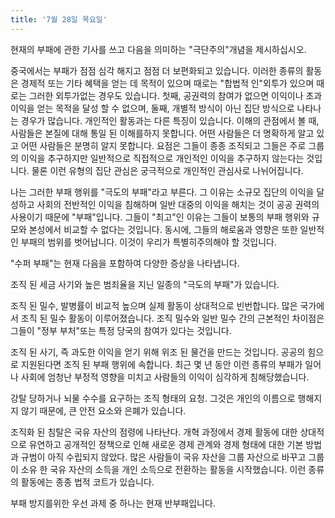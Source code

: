 ```yaml
---
title: '7월 28일 목요일'
---
```

현재의 부패에 관한 기사를 쓰고 다음을 의미하는 "극단주의"개념을 제시하십시오.

중국에서는 부패가 점점 심각 해지고 점점 더 보편화되고 있습니다. 이러한 종류의 활동은 경제적 또는 기타 혜택을 얻는 데 목적이 있으며 때로는 "합법적 인"외투가 있으며 때로는 그러한 외투가없는 경우도 있습니다. 첫째, 공권력의 참여가 없으면 이익이나 초과 이익을 얻는 목적을 달성 할 수 없으며, 둘째, 개별적 방식이 아닌 집단 방식으로 나타나는 경우가 많습니다. 개인적인 활동과는 다른 특징이 있습니다. 이해의 관점에서 볼 때, 사람들은 본질에 대해 통일 된 이해를하지 못합니다. 어떤 사람들은 더 명확하게 알고 있고 어떤 사람들은 분명히 알지 못합니다. 요점은 그들이 종종 조직되고 그들은 주로 그룹의 이익을 추구하지만 일반적으로 직접적으로 개인적인 이익을 추구하지 않는다는 것입니다. 물론 이런 유형의 집단 관심은 궁극적으로 개인적인 관심사로 나뉘어집니다.

나는 그러한 부패 행위를 "극도의 부패"라고 부른다. 그 이유는 소규모 집단의 이익을 달성하고 사회의 전반적인 이익을 침해하며 일반 대중의 이익을 해치는 것이 공공 권력의 사용이기 때문에 "부패"입니다. 그들이 "최고"인 이유는 그들이 보통의 부패 행위와 규모와 본성에서 비교할 수 없다는 것입니다. 동시에, 그들의 해로움과 영향은 또한 일반적인 부패의 범위를 벗어납니다. 이것이 우리가 특별히주의해야 할 것입니다.

"수퍼 부패"는 현재 다음을 포함하여 다양한 증상을 나타냅니다.

조직 된 세금 사기와 높은 범죄율을 지닌 일종의 "극도의 부패"가 있습니다.

조직 된 밀수, 발병률이 비교적 높으며 실제 활동이 상대적으로 빈번합니다. 많은 국가에서 조직 된 밀수 활동이 이루어졌습니다. 조직 밀수와 일반 밀수 간의 근본적인 차이점은 그들이 "정부 부처"또는 특정 당국의 참여가 있다는 것입니다.

조직 된 사기, 즉 과도한 이익을 얻기 위해 위조 된 물건을 만드는 것입니다. 공공의 힘으로 지원된다면 조직 된 부패 행위에 속합니다. 최근 몇 년 동안 이런 종류의 부패가 일어나 사회에 엄청난 부정적 영향을 미치고 사람들의 이익이 심각하게 침해당했습니다.

강탈 당하거나 뇌물 수수를 요구하는 조직 형태의 요청. 그것은 개인의 이름으로 행해지 지 않기 때문에, 큰 안전 요소와 은폐가 있습니다.

조직화 된 침탈은 국유 자산의 점령에 나타난다. 개혁 과정에서 경제 활동에 대한 상대적으로 유연하고 공개적인 정책으로 인해 새로운 경제 관계와 경제 형태에 대한 기본 방법과 규범이 아직 수립되지 않았다. 많은 사람들이 국유 자산을 그룹 자산으로 바꾸고 그룹이 소유 한 국유 자산의 소득을 개인 소득으로 전환하는 활동을 시작했습니다. 이런 종류의 활동에는 종종 법적 코트가 있습니다.

부패 방지를위한 우선 과제 중 하나는 현재 반부패입니다.


